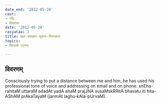 ```yaml
---
date_end: '2012-05-20'
cast:
- रविः
- विश्वासः
date: '2012-05-20'
rasyataa: 3
title: प्रज्ञा-संस्कार-सूचना-तिरस्कारः
topics:
- विश्वासे ऽपनयः

---
```


## विवरणम्
Consciously trying to put a distance between me and him, he has used his professional tone of voice and addressing on email and on phone. snEha-rahitaM uttaraM adadAt yadA ahaM prajJNA susaMskRRitA bhavatu iti hita-AShAM prAkaTayaM (janmAt laghu-kAla-pUrvaM).

